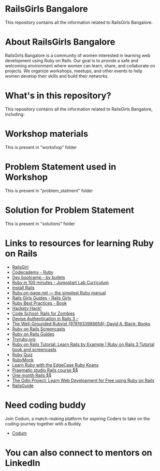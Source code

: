 # RailsGirls Bangalore
This repository contains all the information related to RailsGirls Bangalore.

# About RailsGirls Bangalore
RailsGirls Bangalore is a community of women interested in learning web development using Ruby on Rails. Our goal is to provide a safe and welcoming environment where women can learn, share, and collaborate on projects. We organize workshops, meetups, and other events to help women develop their skills and build their networks.

# What's in this repository?
This repository contains all the information related to RailsGirls Bangalore, including:

# Workshop materials
This is present in "workshop" folder

# Problem Statement used in Workshop
This is present in "problem_statment" folder

# Solution for Problem Statement
This is present in "solutions" folder
# Links to resources for learning Ruby on Rails
- [RailsGirl](http://railsgirls.com/materials.html)
- [Codecademy - Ruby](http://www.codecademy.com/tracks/ruby)
- [Dev bootcamp - by bullets](http://devbootcampbullets.tumblr.com/)
- [Ruby in 100 minutes - Jumpstart Lab Curriculum](http://tutorials.jumpstartlab.com/projects/ruby_in_100_minutes.html)
- [Install Rails](http://guides.railsgirls.com/install/)
- [Ruby.on-page.net — the simplest Ruby manual](http://ruby.on-page.net/)
- [Rails Girls Guides - Rails Girls](http://guides.railsgirls.com/)
- [Ruby Best Practices - Book](http://rubybestpractices.com/)
- [Hackety Hack!](http://hackety.com/)
- [Code School: Rails for Zombies](http://railsforzombies.org/)
- [Devise Authentication in Rails 3 –](http://blazingcloud.net/2011/01/08/devise-authentication-in-rails-3/)
- [The Well-Grounded Rubyist (9781933988658): David A. Black: Books](http://www.amazon.com/Well-Grounded-Rubyist-David-Black/dp/1933988657)
- [Ruby on Rails Screencasts](http://railscasts.com/)
- [Ruby on Rails Guides](http://edgeguides.rubyonrails.org/)
- [Tryruby.org](http://tryruby.org/levels/1/challenges/0)
- [Ruby on Rails Tutorial: Learn Rails by Example | Ruby on Rails 3 Tutorial book and screencasts](http://ruby.railstutorial.org/)
- [Ruby Quiz](http://rubyquiz.com/)
- [RubyMonk](http://rubymonk.com/)
- [Learn Ruby with the EdgeCase Ruby Koans](http://rubykoans.com/)
- [Pragmatic studio Rails course $$](http://pragmaticstudio.com/rails)
- [One month Rails $$](https://onemonth.com/courses/one-month-rails)
- [The Odin Project: Learn Web Development for Free using Ruby on Rails](http://www.theodinproject.com)
- [RailsGuide](https://guides.rubyonrails.org/)

# Need coding buddy
Join Codum, a match-making platform for aspiring Coders to take on the coding-journey together with a Buddy.
- [Codum](https://www.codum.cc/)
# You can also connect to mentors on LinkedIn

